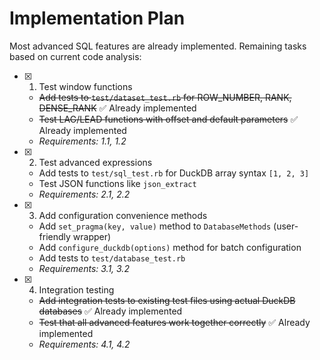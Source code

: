 # Implementation Plan

Most advanced SQL features are already implemented. Remaining tasks based on current code analysis:

- [x] 1. Test window functions
  - ~~Add tests to `test/dataset_test.rb` for ROW_NUMBER, RANK, DENSE_RANK~~ ✅ Already implemented
  - ~~Test LAG/LEAD functions with offset and default parameters~~ ✅ Already implemented
  - _Requirements: 1.1, 1.2_

- [x] 2. Test advanced expressions
  - Add tests to `test/sql_test.rb` for DuckDB array syntax `[1, 2, 3]`
  - Test JSON functions like `json_extract`
  - _Requirements: 2.1, 2.2_

- [x] 3. Add configuration convenience methods
  - Add `set_pragma(key, value)` method to `DatabaseMethods` (user-friendly wrapper)
  - Add `configure_duckdb(options)` method for batch configuration
  - Add tests to `test/database_test.rb`
  - _Requirements: 3.1, 3.2_

- [x] 4. Integration testing
  - ~~Add integration tests to existing test files using actual DuckDB databases~~ ✅ Already implemented
  - ~~Test that all advanced features work together correctly~~ ✅ Already implemented
  - _Requirements: 4.1, 4.2_
